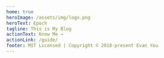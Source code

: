 ```yaml
---
home: true
heroImage: /assets/img/logo.png
heroText: Epoch
tagline: This is My Blog
actionText: Know Me →
actionLink: /guide/
footer: MIT Licensed | Copyright © 2018-present Evan You
---
```

